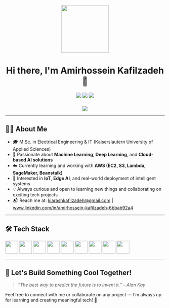 <div align="center">
<img height="150" src="https://media.giphy.com/media/qgQUggAC3Pfv687qPC/giphy.gif" />
</div>

<h1 align="center">Hi there, I'm Amirhossein Kafilzadeh 👋</h1>

<div align="center">
  <img src="https://img.shields.io/static/v1?message=LinkedIn&logo=linkedin&label=&color=0077B5&logoColor=white&style=for-the-badge" />
  <img src="https://img.shields.io/static/v1?message=Kaggle&logo=kaggle&label=&color=20BEFF&logoColor=white&style=for-the-badge" />
  <img src="https://img.shields.io/static/v1?message=HuggingFace&logo=huggingface&label=&color=FFD21F&logoColor=black&style=for-the-badge" />
</div>

###

<div align="center">
  <img src="https://visitor-badge.laobi.icu/badge?page_id=yourusername" />
</div>

---

## 👨‍💻 About Me

- 🎓 M.Sc. in Electrical Engineering & IT (Kaiserslautern University of Applied Sciences)  
- 🤖 Passionate about **Machine Learning**, **Deep Learning**, and **Cloud-based AI solutions**  
- ☁️ Currently learning and working with **AWS (EC2, S3, Lambda, SageMaker, Beanstalk)**  
- 🔬 Interested in **IoT**, **Edge AI**, and real-world deployment of intelligent systems  
- 💡 Always curious and open to learning new things and collaborating on exciting tech projects  
- 📬 Reach me at: kiarashkafilzadeh@gmail.com | www.linkedin.com/in/amirhossein-kafilzadeh-6bbab92a4

---

## 🛠️ Tech Stack

<div align="left">
  <img src="https://cdn.jsdelivr.net/gh/devicons/devicon/icons/python/python-original.svg" height="40" />
  <img src="https://cdn.jsdelivr.net/gh/devicons/devicon/icons/tensorflow/tensorflow-original.svg" height="40"/>
  <img src="https://cdn.jsdelivr.net/gh/devicons/devicon/icons/pandas/pandas-original.svg" height="40"/>
  <img src="https://cdn.jsdelivr.net/gh/devicons/devicon/icons/numpy/numpy-original.svg" height="40"/>
  <img src="https://cdn.jsdelivr.net/gh/devicons/devicon/icons/amazonwebservices/amazonwebservices-original.svg" height="40"/>
  <img src="https://cdn.jsdelivr.net/gh/devicons/devicon/icons/docker/docker-original.svg" height="40"/>
  <img src="https://cdn.jsdelivr.net/gh/devicons/devicon/icons/git/git-original.svg" height="40"/>
  <img src="https://cdn.jsdelivr.net/gh/devicons/devicon/icons/sqlite/sqlite-original.svg" height="40"/>
  <img src="https://cdn.jsdelivr.net/gh/devicons/devicon/icons/linux/linux-original.svg" height="40"/>
</div>

---

## 🚀 Let's Build Something Cool Together!

> *“The best way to predict the future is to invent it.” – Alan Kay*  

Feel free to connect with me or collaborate on any project — I’m always up for learning and creating meaningful tech! 🌟
